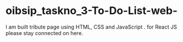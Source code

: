 # oibsip_taskno_3-To-Do-List-web-
I am built tribute page using HTML, CSS and JavaScript . for React JS please stay connected on here.
